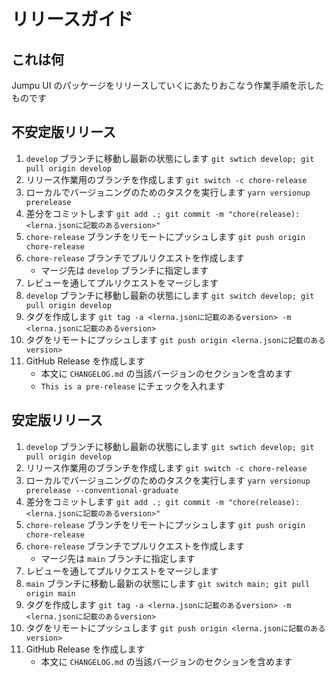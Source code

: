 # リリースガイド

## これは何

Jumpu UI のパッケージをリリースしていくにあたりおこなう作業手順を示したものです

## 不安定版リリース

1. `develop` ブランチに移動し最新の状態にします `git swtich develop; git pull origin develop`
2. リリース作業用のブランチを作成します `git switch -c chore-release`
3. ローカルでバージョニングのためのタスクを実行します `yarn versionup prerelease`
4. 差分をコミットします `git add .; git commit -m "chore(release): <lerna.jsonに記載のあるversion>"`
5. `chore-release` ブランチをリモートにプッシュします `git push origin chore-release`
6. `chore-release` ブランチでプルリクエストを作成します
   - マージ先は `develop` ブランチに指定します
7. レビューを通してプルリクエストをマージします
8. `develop` ブランチに移動し最新の状態にします `git switch develop; git pull origin develop`
9. タグを作成します `git tag -a <lerna.jsonに記載のあるversion> -m <lerna.jsonに記載のあるversion>`
10. タグをリモートにプッシュします `git push origin <lerna.jsonに記載のあるversion>`
11. GitHub Release を作成します
    - 本文に `CHANGELOG.md` の当該バージョンのセクションを含めます
    - `This is a pre-release` にチェックを入れます

## 安定版リリース

1. `develop` ブランチに移動し最新の状態にします `git swtich develop; git pull origin develop`
2. リリース作業用のブランチを作成します `git switch -c chore-release`
3. ローカルでバージョニングのためのタスクを実行します `yarn versionup prerelease --conventional-graduate`
4. 差分をコミットします `git add .; git commit -m "chore(release): <lerna.jsonに記載のあるversion>"`
5. `chore-release` ブランチをリモートにプッシュします `git push origin chore-release`
6. `chore-release` ブランチでプルリクエストを作成します
   - マージ先は `main` ブランチに指定します
7. レビューを通してプルリクエストをマージします
8. `main` ブランチに移動し最新の状態にします `git switch main; git pull origin main`
9. タグを作成します `git tag -a <lerna.jsonに記載のあるversion> -m <lerna.jsonに記載のあるversion>`
10. タグをリモートにプッシュします `git push origin <lerna.jsonに記載のあるversion>`
11. GitHub Release を作成します
    - 本文に `CHANGELOG.md` の当該バージョンのセクションを含めます
